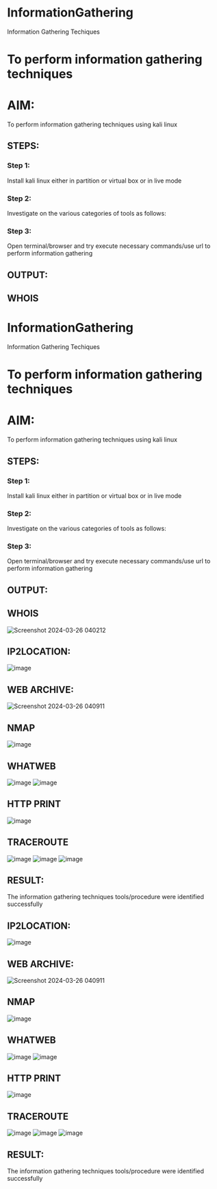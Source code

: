 # InformationGathering
Information Gathering Techiques

# To perform information gathering techniques

# AIM:

To perform information gathering techniques using kali linux 

## STEPS:

### Step 1:

Install kali linux either in partition or virtual box or in live mode

### Step 2:

Investigate on the various categories of tools as follows:

### Step 3:
Open terminal/browser and try execute necessary commands/use url to perform information gathering


## OUTPUT:
## WHOIS
# InformationGathering
Information Gathering Techiques

# To perform information gathering techniques

# AIM:

To perform information gathering techniques using kali linux 

## STEPS:

### Step 1:

Install kali linux either in partition or virtual box or in live mode

### Step 2:

Investigate on the various categories of tools as follows:

### Step 3:
Open terminal/browser and try execute necessary commands/use url to perform information gathering


## OUTPUT:
## WHOIS
![Screenshot 2024-03-26 040212](https://github.com/MARXINLIJO/InformationGathering/assets/145742540/81dcb147-1fd4-429a-8f43-5ce810c11167)
## IP2LOCATION:
![image](https://github.com/MARXINLIJO/InformationGathering/assets/145742540/dedf8065-b4ca-4a25-b006-e9f63b2ed210)
## WEB ARCHIVE:
![Screenshot 2024-03-26 040911](https://github.com/MARXINLIJO/InformationGathering/assets/145742540/26da7d38-b86b-43ba-b7a4-d4477e1f7eb1)
## NMAP
![image](https://github.com/MARXINLIJO/InformationGathering/assets/145742540/8505037c-016b-42bf-8b9a-760afbcec4d9)

## WHATWEB
![image](https://github.com/MARXINLIJO/InformationGathering/assets/145742540/dec7194b-ebfa-43d8-b6c4-d1ed83268117)
![image](https://github.com/MARXINLIJO/InformationGathering/assets/145742540/94b2bd7c-ecf2-4421-8a53-10e1c056b1aa)
## HTTP PRINT
![image](https://github.com/MARXINLIJO/InformationGathering/assets/145742540/096fef9c-cd53-40cb-84b5-dfac53e48830)

## TRACEROUTE
![image](https://github.com/MARXINLIJO/InformationGathering/assets/145742540/e2d0690b-d380-4bc7-bff7-f74a90c70479)
![image](https://github.com/MARXINLIJO/InformationGathering/assets/145742540/4eb77ebc-5fd0-4130-a363-27a4fb3e55e4)
![image](https://github.com/MARXINLIJO/InformationGathering/assets/145742540/02b48090-e2f3-4b51-b6f5-9121b2fda8a6)

## RESULT:
The information gathering techniques tools/procedure were  identified successfully

## IP2LOCATION:
![image](https://github.com/MARXINLIJO/InformationGathering/assets/145742540/dedf8065-b4ca-4a25-b006-e9f63b2ed210)
## WEB ARCHIVE:
![Screenshot 2024-03-26 040911](https://github.com/MARXINLIJO/InformationGathering/assets/145742540/26da7d38-b86b-43ba-b7a4-d4477e1f7eb1)
## NMAP
![image](https://github.com/MARXINLIJO/InformationGathering/assets/145742540/8505037c-016b-42bf-8b9a-760afbcec4d9)

## WHATWEB
![image](https://github.com/MARXINLIJO/InformationGathering/assets/145742540/dec7194b-ebfa-43d8-b6c4-d1ed83268117)
![image](https://github.com/MARXINLIJO/InformationGathering/assets/145742540/94b2bd7c-ecf2-4421-8a53-10e1c056b1aa)
## HTTP PRINT
![image](https://github.com/MARXINLIJO/InformationGathering/assets/145742540/096fef9c-cd53-40cb-84b5-dfac53e48830)

## TRACEROUTE
![image](https://github.com/MARXINLIJO/InformationGathering/assets/145742540/e2d0690b-d380-4bc7-bff7-f74a90c70479)
![image](https://github.com/MARXINLIJO/InformationGathering/assets/145742540/4eb77ebc-5fd0-4130-a363-27a4fb3e55e4)
![image](https://github.com/MARXINLIJO/InformationGathering/assets/145742540/02b48090-e2f3-4b51-b6f5-9121b2fda8a6)

## RESULT:
The information gathering techniques tools/procedure were  identified successfully
